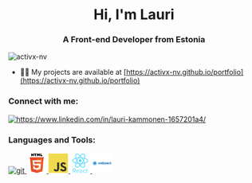 <h1 align="center">Hi, I'm Lauri</h1>
<h3 align="center">A Front-end Developer from Estonia</h3>

<p align="left"> <img src="https://komarev.com/ghpvc/?username=activx-nv&label=Profile%20views&color=0e75b6&style=flat" alt="activx-nv" /> </p>

- 👨‍💻 My projects are available at [https://activx-nv.github.io/portfolio](https://activx-nv.github.io/portfolio)

<h3 align="left">Connect with me:</h3>
<p align="left">
<a href="https://linkedin.com/in/https://www.linkedin.com/in/lauri-kammonen-1657201a4/" target="blank"><img align="center" src="https://raw.githubusercontent.com/rahuldkjain/github-profile-readme-generator/master/src/images/icons/Social/linked-in-alt.svg" alt="https://www.linkedin.com/in/lauri-kammonen-1657201a4/" height="30" width="40" /></a>
</p>


<h3 align="left">Languages and Tools:</h3>
<p align="left"> <a href="https://git-scm.com/" target="_blank"> <img src="https://www.vectorlogo.zone/logos/git-scm/git-scm-icon.svg" alt="git" width="40" height="40"/> </a> <a href="https://www.w3.org/html/" target="_blank"> <img src="https://raw.githubusercontent.com/devicons/devicon/master/icons/html5/html5-original-wordmark.svg" alt="html5" width="40" height="40"/> </a> <a href="https://developer.mozilla.org/en-US/docs/Web/JavaScript" target="_blank"> <img src="https://raw.githubusercontent.com/devicons/devicon/master/icons/javascript/javascript-original.svg" alt="javascript" width="40" height="40"/> </a> <a href="https://reactjs.org/" target="_blank"> <img src="https://raw.githubusercontent.com/devicons/devicon/master/icons/react/react-original-wordmark.svg" alt="react" width="40" height="40"/> </a> <a href="https://webpack.js.org" target="_blank"> <img src="https://raw.githubusercontent.com/devicons/devicon/d00d0969292a6569d45b06d3f350f463a0107b0d/icons/webpack/webpack-original-wordmark.svg" alt="webpack" width="40" height="40"/> </a> </p>

